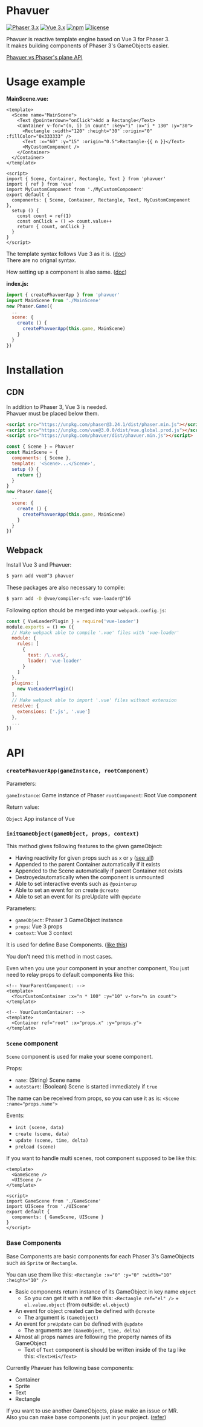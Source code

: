 # Phavuer

[![Phaser 3.x](https://img.shields.io/badge/Phaser-3.x-brightgreen.svg)](https://github.com/photonstorm/phaser)
[![Vue 3.x](https://img.shields.io/badge/Vue-3.x-brightgreen.svg)](https://vuejs.org/v2/guide/)
[![npm](https://img.shields.io/npm/v/phavuer.svg)](https://www.npmjs.com/package/phavuer)
[![license](https://img.shields.io/github/license/mashape/apistatus.svg)](https://github.com/laineus/phavuer/blob/master/LICENSE)

Phavuer is reactive template engine based on Vue 3 for Phaser 3.  
It makes building components of Phaser 3's GameObjects easier.

[Phavuer vs Phaser's plane API](TODO)

# Usage example

**MainScene.vue:**

```vue
<template>
  <Scene name="MainScene">
    <Text @pointerdown="onClick">Add a Rectangle</Text>
    <Container v-for="(n, i) in count" :key="i" :x="i * 130" :y="30">
      <Rectangle :width="120" :height="30" :origin="0" :fillColor="0x333333" />
      <Text :x="60" :y="15" :origin="0.5">Rectangle-{{ n }}</Text>
      <MyCustomComponent />
    </Container>
  </Container>
</template>

<script>
import { Scene, Container, Rectangle, Text } from 'phavuer'
import { ref } from 'vue'
import MyCustomComponent from './MyCustomComponent'
export default {
  components: { Scene, Container, Rectangle, Text, MyCustomComponent },
  setup () {
    const count = ref(1)
    const onClick = () => count.value++
    return { count, onClick }
  }
}
</script>
```

The template syntax follows Vue 3 as it is. ([doc](https://v3.vuejs.org/guide/template-syntax.html))  
There are no orignal syntax.

How setting up a component is also same. ([doc](https://composition-api.vuejs.org/api.html#setup))

**index.js:**

```js
import { createPhavuerApp } from 'phavuer'
import MainScene from './MainScene'
new Phaser.Game({
  ..
  scene: {
    create () {
      createPhavuerApp(this.game, MainScene)
    }
  }
})
```
# Installation

## CDN

In addition to Phaser 3, Vue 3 is needed.  
Phavuer must be placed below them.

```html
<script src="https://unpkg.com/phaser@3.24.1/dist/phaser.min.js"></script>
<script src="https://unpkg.com/vue@3.0.0/dist/vue.global.prod.js"></script>
<script src="https://unpkg.com/phavuer/dist/phavuer.min.js"></script>
```

```js
const { Scene } = Phavuer
const MainScene = {
  components: { Scene },
  template: '<Scene>...</Scene>',
  setup () {
    return {}
  }
}
new Phaser.Game({
  ..
  scene: {
    create () {
      createPhavuerApp(this.game, MainScene)
    }
  }
})
```

## Webpack

Install Vue 3 and Phavuer:

```bash
$ yarn add vue@^3 phavuer
```

These packages are also necessary to compile:

```bash
$ yarn add -D @vue/compiler-sfc vue-loader@^16
```

Following option should be merged into your `webpack.config.js`:

```js
const { VueLoaderPlugin } = require('vue-loader')
module.exports = () => ({
  // Make webpack able to compile '.vue' files with 'vue-loader'
  module: {
    rules: [
      {
        test: /\.vue$/,
        loader: 'vue-loader'
      }
    ]
  },
  plugins: [
    new VueLoaderPlugin()
  ],
  // Make webpack able to import '.vue' files without extension
  resolve: {
    extensions: ['.js', '.vue']
  },
  ...
})
```

# API

### `createPhavuerApp(gameInstance, rootComponent)`

Parameters:

`gameInstance`: Game instance of Phaser
`rootComponent`: Root Vue component

Return value:

`Object` App instance of Vue

### `initGameObject(gameObject, props, context)`

This method gives following features to the given gameObject:

- Having reactivity for given props such as `x` or `y` ([see all](https://github.com/laineus/phavuer/tree/master/src/setters.js))
- Appended to the parent Container automatically if it exists
- Appended to the Scene automatically if parent Container not exists
- Destroyedautomatically when the component is unmounted
- Able to set interactive events such as `@pointerup`
- Able to set an event for on create `@create`
- Able to set an event for its preUpdate with `@update`

Parameters:

- `gameObject`: Phaser 3 GameObject instance
- `props`: Vue 3 props
- `context`: Vue 3 context

It is used for define Base Components. ([like this](https://github.com/laineus/phavuer/tree/master/src/components/Sprite.js))

You don't need this method in most cases.

Even when you use your component in your another component,
You just need to relay props to default components like this:

```
<!-- YourParentComponent: -->
<template>
  <YourCustomContainer :x="n * 100" :y="10" v-for="n in count">
</template>
```

```
<!-- YourCustomContainer: -->
<template>
  <Container ref="root" :x="props.x" :y="props.y">
</template>
```

### `Scene` component

`Scene` component is used for make your scene component.

Props:

- `name`: (String) Scene name
- `autoStart`: (Boolean) Scene is started immediately if `true`

The name can be received from props, so you can use it as is: `<Scene :name="props.name">`

Events:

- `init (scene, data)`
- `create (scene, data)`
- `update (scene, time, delta)`
- `preload (scene)`

If you want to handle multi scenes, root component supposed to be like this:

```vue
<template>
  <GameScene />
  <UIScene />
</template>

<script>
import GameScene from './GameScene'
import UIScene from './UIScene'
export default {
  components: { GameScene, UIScene }
}
</script>
```

### Base Components

Base Components are basic components for each Phaser 3's GameObjects such as `Sprite` or `Rectangle`.

You can use them like this: `<Rectangle :x="0" :y="0" :width="10" :height="10" />`

- Basic components return instance of its GameObject in key name `object`
  - So you can get it with a ref like this: `<Rectangle ref="el" />` + `el.value.object` (from outside: `el.object`)
- An event for object created can be defined with `@create`
  - The argument is `(GameObject)`
- An event for `preUpdate` can be defined with `@update`
  - The arguments are `(GameObject, time, delta)`
- Almost all props names are following the property names of its GameObject
  - Text of `Text` component is should be written inside of the tag like this: `<Text>Hi</Text>`

Currently Phavuer has following base components:

- Container
- Sprite
- Text
- Rectangle

If you want to use another GameObjects, plase make an issue or MR.  
Also you can make base components just in your project. ([refer](https://github.com/laineus/phavuer/tree/master/src/components))
